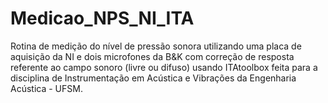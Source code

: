 # Medicao_NPS_NI_ITA
Rotina de medição do nível de pressão sonora utilizando uma placa de aquisição da NI e dois microfones da B&amp;K com correção de resposta referente ao campo sonoro (livre ou difuso) usando ITAtoolbox feita para a disciplina de Instrumentação em Acústica e Vibrações da Engenharia Acústica - UFSM.
